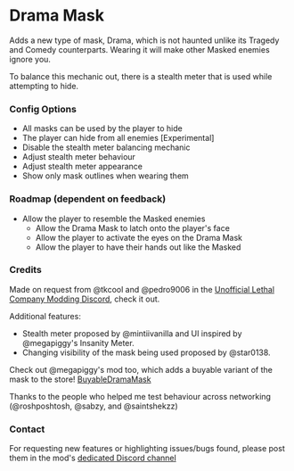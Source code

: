 # Drama Mask

Adds a new type of mask, Drama, which is not haunted unlike its Tragedy and Comedy counterparts.
Wearing it will make other Masked enemies ignore you.

To balance this mechanic out, there is a stealth meter that is used while attempting to hide.

### Config Options
* All masks can be used by the player to hide
* The player can hide from all enemies [Experimental]
* Disable the stealth meter balancing mechanic
* Adjust stealth meter behaviour
* Adjust stealth meter appearance
* Show only mask outlines when wearing them

### Roadmap (dependent on feedback)
* Allow the player to resemble the Masked enemies
	* Allow the Drama Mask to latch onto the player's face
	* Allow the player to activate the eyes on the Drama Mask
	* Allow the player to have their hands out like the Masked

### Credits
Made on request from @tkcool and @pedro9006 in the [Unofficial Lethal Company Modding Discord](https://discord.gg/nYcQFEpXfU), check it out.

Additional features:
* Stealth meter proposed by @mintiivanilla and UI inspired by @megapiggy's Insanity Meter.
* Changing visibility of the mask being used proposed by @star0138.

Check out @megapiggy's mod too, which adds a buyable variant of the mask to the store!
[BuyableDramaMask](https://thunderstore.io/c/lethal-company/p/MegaPiggy/BuyableDramaMask/)

Thanks to the people who helped me test behaviour across networking (@roshposhtosh, @sabzy, and @saintshekzz)

### Contact
For requesting new features or highlighting issues/bugs found, please post them in the mod's [dedicated Discord channel](https://discord.com/channels/1169792572382773318/1196159046512820344)